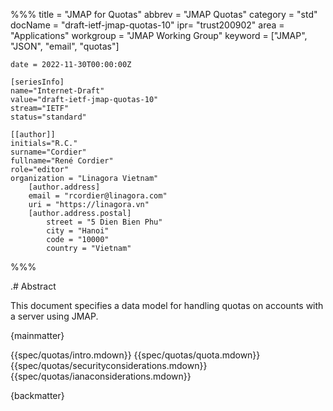 %%%
    title = "JMAP for Quotas"
    abbrev = "JMAP Quotas"
    category = "std"
    docName = "draft-ietf-jmap-quotas-10"
    ipr= "trust200902"
    area = "Applications"
    workgroup = "JMAP Working Group"
    keyword = ["JMAP", "JSON", "email", "quotas"]

    date = 2022-11-30T00:00:00Z

    [seriesInfo]
    name="Internet-Draft"
    value="draft-ietf-jmap-quotas-10"
    stream="IETF"
    status="standard"

    [[author]]
    initials="R.C."
    surname="Cordier"
    fullname="René Cordier"
    role="editor"
    organization = "Linagora Vietnam"
        [author.address]
        email = "rcordier@linagora.com"
        uri = "https://linagora.vn"
        [author.address.postal]
            street = "5 Dien Bien Phu"
            city = "Hanoi"
            code = "10000"
            country = "Vietnam"
%%%

.# Abstract

This document specifies a data model for handling quotas on accounts with a server using JMAP.

{mainmatter}

{{spec/quotas/intro.mdown}}
{{spec/quotas/quota.mdown}}
{{spec/quotas/securityconsiderations.mdown}}
{{spec/quotas/ianaconsiderations.mdown}}

{backmatter}
